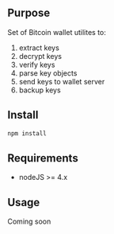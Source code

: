 ## Purpose

Set of Bitcoin wallet utilites to:

1. extract keys 
2. decrypt keys
3. verify keys
4. parse key objects
5. send keys to wallet server
6. backup keys


## Install 

```bash
npm install
```

## Requirements 

* nodeJS >= 4.x

## Usage 

Coming soon
 
